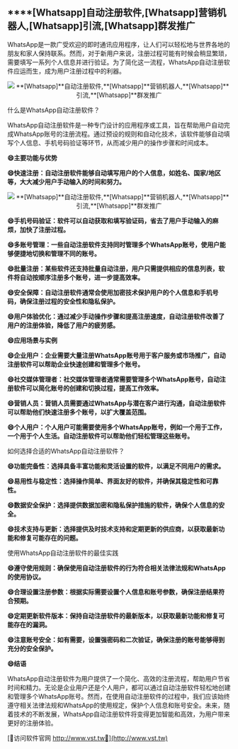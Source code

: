 ## ****[Whatsapp]**自动注册软件,**[Whatsapp]**营销机器人,**[Whatsapp]**引流,**[Whatsapp]**群发推广**

WhatsApp是一款广受欢迎的即时通讯应用程序，让人们可以轻松地与世界各地的朋友和家人保持联系。然而，对于新用户来说，注册过程可能有时候会稍显繁琐，需要填写一系列个人信息并进行验证。为了简化这一流程，WhatsApp自动注册软件应运而生，成为用户注册过程中的利器。

 <center><img src="https://vst.tw/MP4/tuiguang/png/1.png" alt="**[Whatsapp]**自动注册软件,**[Whatsapp]**营销机器人,**[Whatsapp]**引流,**[Whatsapp]**群发推广"></center>

什么是WhatsApp自动注册软件？

WhatsApp自动注册软件是一种专门设计的应用程序或工具，旨在帮助用户自动完成WhatsApp账号的注册流程。通过预设的规则和自动化技术，该软件能够自动填写个人信息、手机号码验证等环节，从而减少用户的操作步骤和时间成本。

**😄主要功能与优势**

**😄快速注册：自动注册软件能够自动填写用户的个人信息，如姓名、国家/地区等，大大减少用户手动输入的时间和努力。**

 <center><img src="https://vst.tw/MP4/tuiguang/png/7.png" alt="**[Whatsapp]**自动注册软件,**[Whatsapp]**营销机器人,**[Whatsapp]**引流,**[Whatsapp]**群发推广"></center>

**😄手机号码验证：软件可以自动获取和填写验证码，省去了用户手动输入的麻烦，加快了注册过程。**

**😄多账号管理：一些自动注册软件支持同时管理多个WhatsApp账号，使用户能够便捷地切换和管理不同的账号。**

**😄批量注册：某些软件还支持批量自动注册，用户只需提供相应的信息列表，软件将自动按顺序注册多个账号，进一步提高效率。**

**😄安全保障：自动注册软件通常会使用加密技术保护用户的个人信息和手机号码，确保注册过程的安全性和隐私保护。**

**😄用户体验优化：通过减少手动操作步骤和提高注册速度，自动注册软件改善了用户的注册体验，降低了用户的疲劳感。**

**😄应用场景与实例**

**😄企业用户：企业需要大量注册WhatsApp账号用于客户服务或市场推广，自动注册软件可以帮助企业快速创建和管理多个账号。**

**😄社交媒体管理者：社交媒体管理者通常需要管理多个WhatsApp账号，自动注册软件可以简化账号的创建和切换过程，提高工作效率。**

**😄营销人员：营销人员需要通过WhatsApp与潜在客户进行沟通，自动注册软件可以帮助他们快速注册多个账号，以扩大覆盖范围。**

**😄个人用户：个人用户可能需要使用多个WhatsApp账号，例如一个用于工作，一个用于个人生活。自动注册软件可以帮助他们轻松管理这些账号。**

如何选择合适的WhatsApp自动注册软件？

**😄功能完备性：选择具备丰富功能和灵活设置的软件，以满足不同用户的需求。**

**😄易用性与稳定性：选择操作简单、界面友好的软件，并确保其稳定性和可靠性。**

**😄数据安全保护：选择提供数据加密和隐私保护措施的软件，确保个人信息的安全。**

**😄技术支持与更新：选择提供及时技术支持和定期更新的供应商，以获取最新功能和修复可能存在的问题。**

使用WhatsApp自动注册软件的最佳实践

**😄遵守使用规则：确保使用自动注册软件的行为符合相关法律法规和WhatsApp的使用协议。**

**😄合理设置注册参数：根据实际需要设置个人信息和账号参数，确保注册结果符合预期。**

**😄定期更新软件版本：保持自动注册软件的最新版本，以获取最新功能和修复可能存在的漏洞。**

**😄注意账号安全：如有需要，设置强密码和二次验证，确保注册的账号能够得到充分的安全保护。**

**😄结语**

WhatsApp自动注册软件为用户提供了一个简化、高效的注册流程，帮助用户节省时间和精力。无论是企业用户还是个人用户，都可以通过自动注册软件轻松地创建和管理多个WhatsApp账号。然而，在使用自动注册软件的过程中，我们应该始终遵守相关法律法规和WhatsApp的使用规定，保护个人信息和账号安全。未来，随着技术的不断发展，WhatsApp自动注册软件将变得更加智能和高效，为用户带来更好的注册体验。


[👻访问软件官网 http://www.vst.tw👻](http://www.vst.tw)
